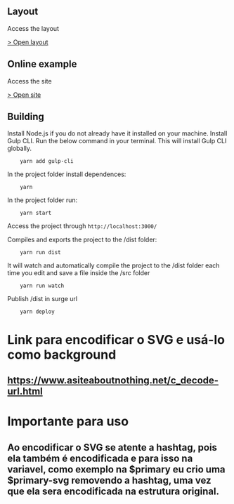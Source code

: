 ## Layout

Access the layout

[> Open layout](https://www.figma.com/)

## Online example

Access the site

[> Open site](https://project_name-front.surge.sh)

## Building

Install Node.js if you do not already have it installed on your machine.
Install Gulp CLI. Run the below command in your terminal. This will install Gulp CLI globally.

```
    yarn add gulp-cli
```

In the project folder install dependences:

```
	yarn
```

In the project folder run:

```
	yarn start
```

Access the project through `http://localhost:3000/`

Compiles and exports the project to the /dist folder:

```
	yarn run dist
```

It will watch and automatically compile the project to the /dist folder each time you edit and save a file inside the /src folder

```
	yarn run watch
```

Publish /dist in surge url

```
	yarn deploy
```

# Link para encodificar o SVG e usá-lo como background
## https://www.asiteaboutnothing.net/c_decode-url.html

# Importante para uso
## Ao encodificar o SVG se atente a hashtag, pois ela também é encodificada e para isso na variavel, como exemplo na $primary eu crio uma $primary-svg removendo a hashtag, uma vez que ela sera encodificada na estrutura original. 